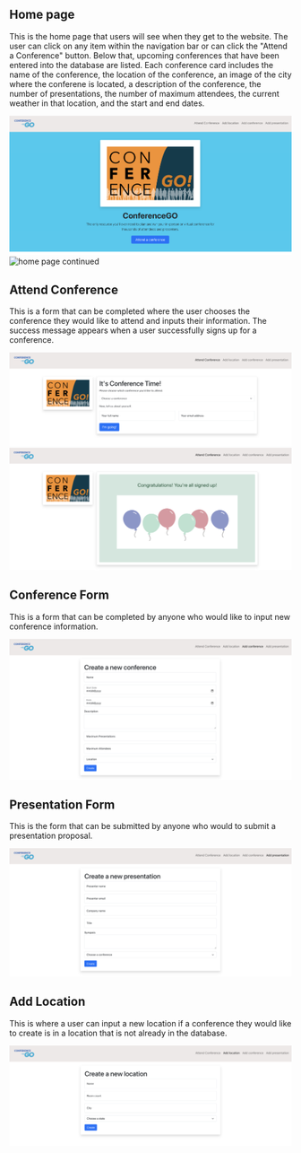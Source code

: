 ## Home page

This is the home page that users will see when they get to the website. The user can click on any item within the navigation bar or can click the "Attend a Conference" button. Below that, upcoming conferences that have been entered into the database are listed. Each conference card includes the name of the conference, the location of the conference, an image of the city where the conferene is located, a description of the conference, the number of presentations, the number of maximum attendees, the current weather in that location, and the start and end dates. 

![home page](wireframes/homepage.png)
![home page continued](wireframes/homepagecont.png)


## Attend Conference

This is a form that can be completed where the user chooses the conference they would like to attend and inputs their information. The success message appears when a user successfully signs up for a conference.

![attend conference](wireframes/attendconference.png)
![success message](wireframes/successmessage.png)


## Conference Form

This is a form that can be completed by anyone who would like to input new conference information.

![conference form](wireframes/conferenceform.png)


## Presentation Form

This is the form that can be submitted by anyone who would to submit a presentation proposal.

![presentation form](wireframes/presentationform.png)


## Add Location

This is where a user can input a new location if a conference they would like to create is in a location that is not already in the database.

![add location](wireframes/locationform.png)
